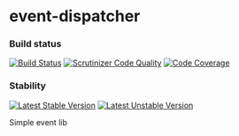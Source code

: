 event-dispatcher
================

### Build status

[![Build Status](https://travis-ci.org/aztech-dev/event-dispatcher.svg?branch=master)](https://travis-ci.org/aztech-dev/event-dispatcher)
[![Scrutinizer Code Quality](https://scrutinizer-ci.com/g/aztech-dev/event-dispatcher/badges/quality-score.png?b=master)](https://scrutinizer-ci.com/g/aztech-dev/event-dispatcher/?branch=master)
[![Code Coverage](https://scrutinizer-ci.com/g/aztech-dev/event-dispatcher/badges/coverage.png?b=master)](https://scrutinizer-ci.com/g/aztech-dev/event-dispatcher/?branch=master)

### Stability

[![Latest Stable Version](https://poser.pugx.org/aztech/event-dispatcher/v/stable.png)](https://packagist.org/packages/aztech/event-dispatcher)
[![Latest Unstable Version](https://poser.pugx.org/aztech/event-dispatcher/v/unstable.png)](https://packagist.org/packages/aztech/event-dispatcher)

Simple event lib 
 
